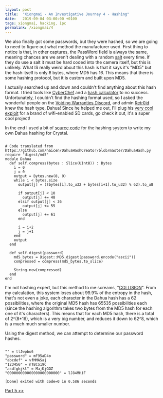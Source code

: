 ```yaml
---
layout: post
title:  "Xiongmai - An Investigative Journey 4 - Hashing"
date:   2019-09-04 03:00:00 +0100
tags: xiongmai, hacking, ipc
permalink: /xiongmai/4
---
```

We also finally got some passwords, but they were hashed, so we are going to need to figure out what method the manufacturer used. First thing to notice is that, in other captures, the PassWord field is always the same, meaning chances are we aren't dealing with a random [salt](https://en.wikipedia.org/wiki/Salt_(cryptography)) every time. If they do use a salt it must be hard coded into the camera itself, but this is unlikely. What IS really weird about this hash is that it says it's "MD5" but the hash itself is only 8 bytes, where MD5 has 16. This means that there is some hashing protocol, but it is custom and built upon MD5.

I actually searched up and down and couldn't find anything about this hash format. I tried tools like [CyberChef](https://gchq.github.io/CyberChef/) and a [hash calculator](https://www.browserling.com/tools/all-hashes) to no success. Unfortunately, I couldn't find the hashing format used, so I asked the wonderful people on the [Voiding Warranties Discord](https://discord.gg/cewJDe2), and admin [Retr0id](https://github.com/DavidBuchanan314) knew the hash type, Dahua! Since he helped me out, I'll plug his [very cool exploit](https://github.com/DavidBuchanan314/wifi-sdcf/tree/master/evil-sd-emulator) for a brand of wifi-enabled SD cards, go check it out, it's a super cool project!

In the end I used a bit of [source code](https://github.com/haicen/DahuaHashCreator/blob/master/DahuaHash.py) for the hashing system to write my own Dahua hashing for Crystal.

<pre><code class="crystal">
# Code translated from https://github.com/haicen/DahuaHashCreator/blob/master/DahuaHash.py
require "digest/md5"
module Dahua
  def self.compress(bytes : Slice(UInt8)) : Bytes
    i = 0
    j = 0
    output = Bytes.new(8, 0)
    while i &lt; bytes.size
      output[j] = ((bytes[i].to_u32 + bytes[i+1].to_u32) % 62).to_u8

      if output[j] < 10
        output[j] += 48
      elsif output[j] &lt; 36
        output[j] += 55
      else
        output[j] += 61
      end

      i = i+2
      j = j+1
    end
    output
  end

  def self.digest(password)
    md5_bytes = Digest::MD5.digest(password.encode("ascii"))
    compressed = compress(md5_bytes.to_slice)

    String.new(compressed)
  end
end
</code></pre>

I'm not hashing expert, but this method to me screams, "[COLLISION](https://learncryptography.com/hash-functions/hash-collision-attack)". From my calculation, this system loses about 99.9% of the entropy in the hash, that's not even a joke, each character in the Dahua hash has a 62 possibilities, where the original MD5 hash has 65535 possibilities each (since the hashing algorithm takes two bytes from the MD5 hash for each one of it's characters). This means that for each MD5 hash, there is a total of  2^(8*16), which is a very big number, and reduces it down to 62^8, which is a much much smaller number.

Using the digest method, we can attempt to determine our password hashes.

<pre><code>
"" = tlJwpbo6
"password" = mF95aD4o
"abcdef" = vfMMASaj
"123456" = nTBCS19C
"asdfghjkl" = MajKjGGZ
"000000000000000000000000" = lJ84MHiF

[Done] exited with code=0 in 0.586 seconds
</code></pre>

[Part 5 &gt;&gt;](/xiongmai/5)
